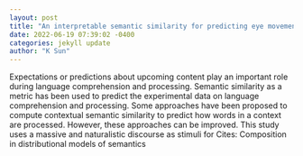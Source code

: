 ```yaml
--- 
layout: post 
title: "An interpretable semantic similarity for predicting eye movements in reading: Approach comparison" 
date: 2022-06-19 07:39:02 -0400 
categories: jekyll update 
author: "K Sun" 
--- 
```

Expectations or predictions about upcoming content play an important role during language comprehension and processing. Semantic similarity as a metric has been used to predict the experimental data on language comprehension and processing. Some approaches have been proposed to compute contextual semantic similarity to predict how words in a context are processed. However, these approaches can be improved. This study uses a massive and naturalistic discourse as stimuli for Cites: Composition in distributional models of semantics